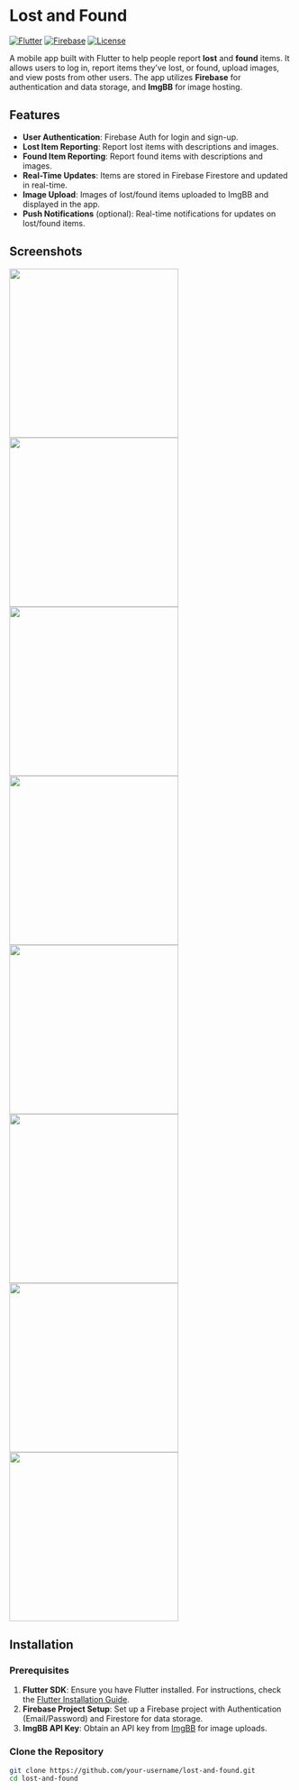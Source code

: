 # Lost and Found

[![Flutter](https://img.shields.io/badge/Flutter-3.24.4-blue.svg)](https://flutter.dev/)
[![Firebase](https://img.shields.io/badge/Firebase-Auth%20%7C%20Firestore-orange.svg)](https://firebase.google.com/)
[![License](https://img.shields.io/badge/License-MIT-green.svg)](LICENSE)

A mobile app built with Flutter to help people report **lost** and **found** items. It allows users to log in, report items they’ve lost, or found, upload images, and view posts from other users. The app utilizes **Firebase** for authentication and data storage, and **ImgBB** for image hosting.

## Features

- **User Authentication**: Firebase Auth for login and sign-up.
- **Lost Item Reporting**: Report lost items with descriptions and images.
- **Found Item Reporting**: Report found items with descriptions and images.
- **Real-Time Updates**: Items are stored in Firebase Firestore and updated in real-time.
- **Image Upload**: Images of lost/found items uploaded to ImgBB and displayed in the app.
- **Push Notifications** (optional): Real-time notifications for updates on lost/found items.

## Screenshots

<img src="lib/images/screenshots/login_page.png" width="300"/>
<img src="lib/images/screenshots/register_page.png" width="300"/>
<img src="lib/images/screenshots/forgot_pw_page.png" width="300"/>
<img src="lib/images/screenshots/google_sign_in_page.png" width="300"/>
<img src="lib/images/screenshots/lost_page.png" width="300"/>
<img src="lib/images/screenshots/found_page.png" width="300"/>
<img src="lib/images/screenshots/report_lost_page.png" width="300"/>
<img src="lib/images/screenshots/report_found_page.png" width="300"/>



## Installation

### Prerequisites

1. **Flutter SDK**: Ensure you have Flutter installed. For instructions, check the [Flutter Installation Guide](https://flutter.dev/docs/get-started/install).
2. **Firebase Project Setup**: Set up a Firebase project with Authentication (Email/Password) and Firestore for data storage.
3. **ImgBB API Key**: Obtain an API key from [ImgBB](https://imgbb.com/) for image uploads.

### Clone the Repository

```bash
git clone https://github.com/your-username/lost-and-found.git
cd lost-and-found
